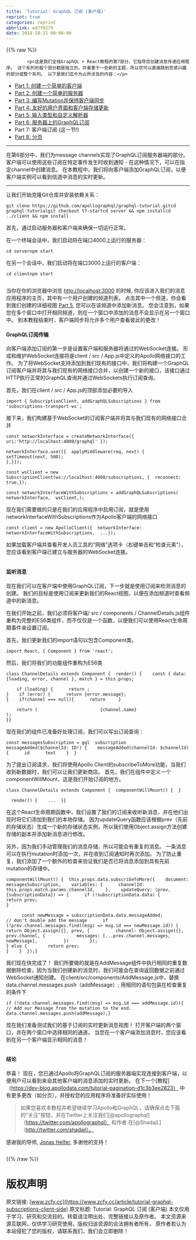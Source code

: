 ```yaml
---
title: 'Tutorial: GraphQL 订阅 (客户端)'
reprint: true
categories: reprint
abbrlink: ed7f0275
date: 2018-10-21 00:00:00
---
```


{{% raw %}}

            <p>这是我们全栈GraphQL + React教程的第7部分，它指导您创建消息传递应用程序。 这个系列的每个部分都是独立的，并着重于一些新的主题，所以您可以直接跳到您感兴趣的部分或整个系列。 以下是我们迄今为止所涉及的内容：</p>
<ul>
<li><a href="https://dev-blog.apollodata.com/full-stack-react-graphql-tutorial-582ac8d24e3b">Part 1: 创建一个简单的客户端</a></li>
<li><a href="https://dev-blog.apollodata.com/react-graphql-tutorial-part-2-server-99d0528c7928">Part 2: 创建一个简单的服务器</a></li>
<li><a href="https://dev-blog.apollodata.com/react-graphql-tutorial-mutations-764d7ec23c15">Part 3: 编写Mutation并保持客户端同步</a></li>
<li><a href="https://dev-blog.apollodata.com/tutorial-graphql-mutations-optimistic-ui-and-store-updates-f7b6b66bf0e2">Part 4: 友好的用户界面和客户端存储更新</a></li>
<li><a href="https://dev-blog.apollodata.com/tutorial-graphql-input-types-and-client-caching-f11fa0421cfd">Part 5: 输入类型和自定义解析器</a></li>
<li><a href="https://dev-blog.apollodata.com/tutorial-graphql-subscriptions-server-side-e51c32dc2951">Part 6: 服务器上的GraphQL订阅</a></li>
<li>Part 7: 客户端订阅 (这一节!)</li>
<li><a href="https://dev-blog.apollodata.com/tutorial-pagination-d1c3b3ee2823">Part 8: 分页</a></li>
</ul>
<hr>
<p>在第6部分中，我们为message channels实现了GraphQL订阅服务器端的部分。 客户端可以使用这些订阅在特定事件发生时收到通知 - 在这种情况下，可以在指定channel中创建消息。 在本教程中，我们将向客户端添加GraphQL订阅，以便客户端实例可以看到信道中消息的实时更新。</p>
<hr>
<p>让我们开始克隆Git仓库并安装依赖关系：</p>
<pre><code class="hljs crmsh">git <span class="hljs-keyword">clone</span> <span class="hljs-title">https</span>://github.com/apollographql/graphql-tutorial.gitcd graphql-tutorialgit checkout t7-startcd server &amp;&amp; npm installcd ../client &amp;&amp; npm install
</code></pre><p>首先，通过启动服务器和客户端来确保一切运行正常。 </p>
<p>在一个终端会话中，我们启动将在端口4000上运行的服务器：</p>
<pre><code class="hljs dos"><span class="hljs-built_in">cd</span> servernpm <span class="hljs-built_in">start</span>
</code></pre><p>在另一个会话中，我们启动将在端口3000上运行的客户端：</p>
<pre><code class="hljs dos"><span class="hljs-built_in">cd</span> clientnpm <span class="hljs-built_in">start</span>
</code></pre><p><img src="https://p0.ssl.qhimg.com/t01339d810107e8272f.gif" alt=""></p>
<p>当你在你的浏览器中浏览 <a href="http://localhost:3000">http://localhost:3000</a> 的时候, 你应该进入我们的消息应用程序的主页，其中有一个用户创建的频道列表。 点击其中一个频道，你会看到我们创建的详细视图 <a href="https://dev-blog.apollodata.com/tutorial-graphql-input-types-and-client-caching-f11fa0421cfd">Part 5</a>, 您可以在该频道中添加新消息。 您会注意到，如果您在多个窗口中打开相同频道，则在一个窗口中添加的消息不会显示在另一个窗口中。 到本教程结束时，客户端同步将允许多个用户查看彼此的更改！</p>
<h4>GraphQL订阅传输</h4>
<p>向客户端添加订阅的第一步是设置客户端和服务器将通过的WebSocket连接。 形成和维护WebSocket连接将是client / src / App.js中定义的Apollo网络接口的工作。 为了将WebSocket支持添加到我们现有的接口中，我们将构建一个GraphQL订阅客户端并将其与我们现有的网络接口合并，以创建一个新的接口，该接口通过HTTP执行正常的GraphQL查询并通过WebSockets执行订阅查询。</p>
<p>首先，我们在client / src / App.js的顶部添加必要的导入</p>
<pre><code class="hljs clean"><span class="hljs-keyword">import</span> { SubscriptionClient, addGraphQLSubscriptions } <span class="hljs-keyword">from</span> <span class="hljs-string">'subscriptions-transport-ws'</span>;
</code></pre><p>接下来，我们构建基于WebSocket的订阅客户端并将其与我们现有的网络接口合并</p>
<pre><code class="hljs ebnf"><span class="hljs-attribute">const networkInterface</span> = createNetworkInterface({ uri:<span class="hljs-string">'http://localhost:4000/graphql'</span> });
</code></pre><pre><code class="hljs elixir">networkInterface.<span class="hljs-keyword">use</span>([{  applyMiddleware(req, <span class="hljs-keyword">next</span>) {    setTimeout(<span class="hljs-keyword">next</span>, <span class="hljs-number">500</span>);
},}]);
</code></pre><pre><code class="hljs actionscript"><span class="hljs-keyword">const</span> wsClient = <span class="hljs-keyword">new</span> SubscriptionClient(ws:<span class="hljs-comment">//localhost:4000/subscriptions, {  reconnect: true,});</span>
</code></pre><pre><code class="hljs ebnf"><span class="hljs-attribute">const networkInterfaceWithSubscriptions</span> = addGraphQLSubscriptions(  networkInterface,  wsClient,);
</code></pre><p>现在我们需要做的只是在我们的应用程序中启用订阅，就是使用networkInterfaceWithSubscriptions作为Apollo客户端的网络接口</p>
<pre><code class="hljs routeros">const<span class="hljs-built_in"> client </span>= new ApolloClient({  networkInterface: networkInterfaceWithSubscriptions,  <span class="hljs-built_in">..</span>.});
</code></pre><p>如果加载客户端并查看开发人员工具的“网络”选项卡（右键单击和“检查元素”），您应该看到客户端已建立与服务器的WebSocket连接。</p>
<p><img src="https://p0.ssl.qhimg.com/t0122490deaca06e620.png" alt=""></p>
<h4>监听消息</h4>
<p>现在我们可以在客户端中使用GraphQL订阅，下一步就是使用订阅来检测消息的创建。 我们的目标是使用订阅来更新我们的React视图，以便在添加频道时查看频道中的新消息。</p>
<p>在我们开始之前，我们必须将客户端/ src / components / ChannelDetails.js组件重构为完整的ES6类组件，而不仅仅是一个函数，以便我们可以使用React生命周期事件来设置订阅。</p>
<p>首先，我们更新我们的import语句以包含Component类。</p>
<pre><code class="hljs clean"><span class="hljs-keyword">import</span> React, { Component } <span class="hljs-keyword">from</span> <span class="hljs-string">'react'</span>;
</code></pre><p>然后，我们将我们的功能组件重构为ES6类</p>
<pre><code class="hljs scala"><span class="hljs-class"><span class="hljs-keyword">class</span> <span class="hljs-title">ChannelDetails</span> <span class="hljs-keyword">extends</span> <span class="hljs-title">Component</span> </span>{  render() {    const { data: {loading, error, channel }, <span class="hljs-keyword">match</span> } = <span class="hljs-keyword">this</span>.props;
</code></pre><pre><code class="hljs kotlin">    <span class="hljs-keyword">if</span> (loading) {      <span class="hljs-keyword">return</span> ;
}    <span class="hljs-keyword">if</span> (error) {      <span class="hljs-keyword">return</span> {error.message};
}    <span class="hljs-keyword">if</span>(channel === <span class="hljs-literal">null</span>){      <span class="hljs-keyword">return</span>     }
</code></pre><pre><code class="hljs applescript"><span class="hljs-built_in">    return</span> (                        {channel.<span class="hljs-built_in">name</span>}                      );
}}
</code></pre><p>现在我们的组件已准备好处理订阅，我们可以写出订阅查询：</p>
<pre><code class="hljs xquery">const messagesSubscription = gql  subscription messageAdded($channelId: ID!) {    messageAdded(channelId: $channelId) {      id      text    }  }
</code></pre><p>为了提出订阅请求，我们将使用Apollo Client的subscribeToMore功能，当我们收到新数据时，我们可以让我们更新商店。 首先，我们在组件中定义一个componentWillMount，这是我们开始订阅的地方。</p>
<pre><code class="hljs scala"><span class="hljs-class"><span class="hljs-keyword">class</span> <span class="hljs-title">ChannelDetails</span> <span class="hljs-keyword">extends</span> <span class="hljs-title">Component</span> </span>{  componentWillMount() {  }
</code></pre><pre><code class="hljs clean">  render() {    ...  }}
</code></pre><p>在这个React生命周期函数中，我们设置了我们的订阅来收听新消息，并在他们出现时将它们添加到我们的本地存储。 因为updateQuery函数应该根据prev（先前的存储状态）生成一个新的存储状态实例，所以我们使用Object.assign方法创建存储的副本并添加新消息进行修改。 </p>
<p>另外，因为我们手动管理我们的消息存储，所以可能会有重复的消息。 一条消息可以在执行mutation时添加一次，并在收到订阅通知时再次添加。 为了防止重复，我们添加了一个额外的检查来验证我们是否已将消息添加到具有先前mutation的存储中。</p>
<pre><code class="hljs kotlin">componentWillMount() {  <span class="hljs-keyword">this</span>.props.<span class="hljs-keyword">data</span>.subscribeToMore({    document: messagesSubscription,    variables: {      channelId: <span class="hljs-keyword">this</span>.props.match.params.channelId,    },    updateQuery: (prev, {subscriptionData}) =&gt; {      <span class="hljs-keyword">if</span> (!subscriptionData.<span class="hljs-keyword">data</span>) {        <span class="hljs-keyword">return</span> prev;
}
</code></pre><pre><code class="hljs haxe">      const <span class="hljs-keyword">new</span><span class="hljs-type">Message</span> = subscriptionData.data.messageAdded;
<span class="hljs-comment">// don't double add the message      if (!prev.channel.messages.find((msg) =&gt; msg.id === newMessage.id)) {        return Object.assign({}, prev, {          channel: Object.assign({}, prev.channel, {            messages: [...prev.channel.messages, newMessage],          })        });</span>
} <span class="hljs-keyword">else</span> {        <span class="hljs-keyword">return</span> prev;
}    }  });}
</code></pre><p>我们现在快完成了！ 我们所要做的就是在AddMessage组件中执行相同的重复数据删除检查，因为当我们创建新的消息时，我们可能会在查询返回数据之前通过WebSocket通知创建。 在client/src/components/AddMessage.js中，替换data.channel.messages.push（addMessage）; 用相同的语句包装在检查重复的条件下</p>
<pre><code class="hljs armasm"><span class="hljs-symbol">if</span> (!<span class="hljs-meta">data</span>.channel.messages.find((msg) =&gt; msg.id === <span class="hljs-keyword">addMessage.id)){ </span> // <span class="hljs-keyword">Add </span>our Message from the mutation to the <span class="hljs-meta">end</span>.  <span class="hljs-meta">data</span>.channel.messages.<span class="hljs-keyword">push(addMessage);}
</span></code></pre><p>现在我们准备测试我们的基于订阅的实时更新消息视图！ 打开客户端的两个窗口，并在两个窗口中选择相同的通道。 当您在一个客户端添加消息时，您应该看到在另一个客户端显示相同的消息！</p>
<p><img src="https://p0.ssl.qhimg.com/t0101c68c44cab4fc50.gif" alt=""></p>
<h4>结论</h4>
<p>恭喜！ 现在，您已通过Apollo将GraphQL订阅的服务器端实现连接到客户端，以便用户可以看到来自其他客户端的消息添加的实时更新。 在下一个[教程]（<a href="https://dev-blog.apollodata.com/tutorial-pagination-d1c3b3ee2823）">https://dev-blog.apollodata.com/tutorial-pagination-d1c3b3ee2823）</a>
中有更多更改（如分页），并授权您的应用程序将准备好实际使用！</p>
<blockquote>
<p>如果您喜欢本教程并希望继续学习Apollo和GraphQL，请确保点击下面的“关注”按钮，并在Twitter上关注我们[@apollographql]（<a href="https://twitter.com/apollographql）">https://twitter.com/apollographql）</a> 和作者 在[@ShadajL]（<a href="http://twitter.com/shadajl）。">http://twitter.com/shadajl）。</a></p>
</blockquote>
<p>感谢我的导师, <a href="https://medium.com/@helfer">Jonas Helfer</a>, 多谢他的支持！</p>
<p><img src="https://p0.ssl.qhimg.com/t014fc6606574d991f5.jpg" alt=""></p>

          
{{% /raw %}}

# 版权声明
原文链接: [www.zcfy.cc](https://www.zcfy.cc/article/tutorial-graphql-subscriptions-client-side)
原文标题: Tutorial: GraphQL 订阅 (客户端)
本文仅用于学习、研究和交流目的。转载请注明出处、完整链接以及原作者。
本文资源来源互联网，仅供学习研究使用，版权归该资源的合法拥有者所有，
原作者若认为本站侵犯了您的版权，请联系我们，我们会立即删除！
